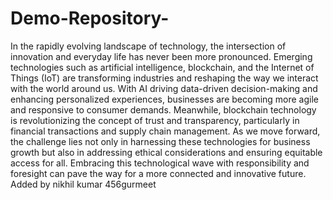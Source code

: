 # Demo-Repository-

In the rapidly evolving landscape of technology, the intersection of innovation and everyday life has never been more pronounced. Emerging technologies such as artificial intelligence, blockchain, and the Internet of Things (IoT) are transforming industries and reshaping the way we interact with the world around us. With AI driving data-driven decision-making and enhancing personalized experiences, businesses are becoming more agile and responsive to consumer demands. Meanwhile, blockchain technology is revolutionizing the concept of trust and transparency, particularly in financial transactions and supply chain management. As we move forward, the challenge lies not only in harnessing these technologies for business growth but also in addressing ethical considerations and ensuring equitable access for all. Embracing this technological wave with responsibility and foresight can pave the way for a more connected and innovative future.
Added by nikhil kumar
456gurmeet

